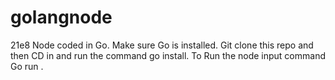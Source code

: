 # golangnode

21e8 Node coded in Go.
Make sure Go is installed.
Git clone this repo and then CD in and run the command go install.
To Run the node input command Go run .